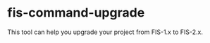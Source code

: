 fis-command-upgrade
===================

This tool can help you upgrade your project from FIS-1.x to FIS-2.x.
